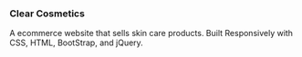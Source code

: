### Clear Cosmetics

A ecommerce website that sells skin care products.
Built Responsively with CSS, HTML, BootStrap, and jQuery.
